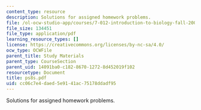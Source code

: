 ```yaml
---
content_type: resource
description: Solutions for assigned homework problems.
file: /ol-ocw-studio-app/courses/7-012-introduction-to-biology-fall-2004/cc06c7e4daed5e9141ac75178ddadf95_ps8s.pdf
file_size: 134451
file_type: application/pdf
learning_resource_types: []
license: https://creativecommons.org/licenses/by-nc-sa/4.0/
ocw_type: OCWFile
parent_title: Study Materials
parent_type: CourseSection
parent_uid: 14091ba0-c182-8670-1272-8d452019f102
resourcetype: Document
title: ps8s.pdf
uid: cc06c7e4-daed-5e91-41ac-75178ddadf95
---
```

Solutions for assigned homework problems.